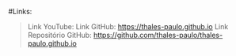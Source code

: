 #Links:

>Link YouTube:
>Link GitHub: <https://thales-paulo.github.io>
>Link Repositório GitHub: <https://github.com/thales-paulo/thales-paulo.github.io>